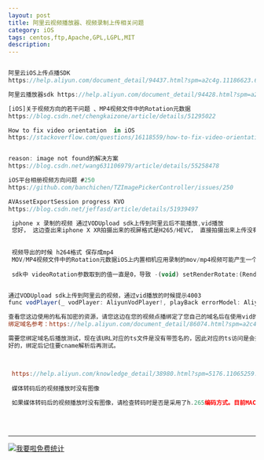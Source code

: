 ```yaml
---
layout: post
title: 阿里云视频播放器、视频录制上传相关问题
category: iOS
tags: centos,ftp,Apache,GPL,LGPL,MIT
description: 
---
```


```javascript

阿里云iOS上传点播SDK
https://help.aliyun.com/document_detail/94437.html?spm=a2c4g.11186623.6.838.584f192bISVlnp

阿里云播放器sdk https://help.aliyun.com/document_detail/94428.html?spm=a2c4g.11186623.6.1000.584f192bMYY6X4

[iOS]关于视频方向的若干问题 、MP4视频文件中的Rotation元数据
https://blog.csdn.net/chengkaizone/article/details/51295022

How to fix video orientation  in iOS
https://stackoverflow.com/questions/16118559/how-to-fix-video-orientation-issue-in-ios


reason: image not found的解决方案
https://blog.csdn.net/wang631106979/article/details/55258478

iOS平台相册视频方向问题 #250
https://github.com/banchichen/TZImagePickerController/issues/250

AVAssetExportSession progress KVO
https://blog.csdn.net/jeffasd/article/details/51939497

 iphone x 录制的视频 通过VODUpload sdk上传到阿里云后不能播放,vid播放
 您好， 这边查出来iphone X XR拍摄出来的视屏格式是H265/HEVC， 直接拍摄出来上传没有转码， 而我们的播放器目前是不支持HEVC/H.265解码的
 
 
 视频导出的时候 h264格式 保存成mp4 
 MOV/MP4视频文件中的Rotation元数据iOS上内置相机应用录制的mov/mp4视频可能产生一个Rotation元数据,表示录制视频时摄像头旋转到了多少角度。其值一般为这四个:0、90、180或270。类似于图片文件的Exif信息中的Orientation元数据。Rotation元数据用于播放器确定渲染视频的方向,但是的播放器会对其视而不见，有的人倒着拍摄视频 播放的时候 无法确定视频的方向。
 
 sdk中 videoRotation参数取到的值一直是0，导致 -(void) setRenderRotate:(RenderRotate)rotate; 这个方法失效


通过VODUpload sdk上传到阿里云的视频，通过vid播放的时候提示4003
func vodPlayer(_ vodPlayer: AliyunVodPlayer!, playBack errorModel: AliyunPlayerVideoErrorModel!) {

查看您这边使用的私有加密的资源，请您这边在您的视频点播绑定了您自己的域名后在使用vid的方式播放加密资源测试。
绑定域名参考：https://help.aliyun.com/document_detail/86074.html?spm=a2c4g.11186623.6.577.1b4f68f0Zo8yTa  

需要您绑定域名后播放测试，现在该URL对应的ts文件是没有带签名的，因此对应的ts访问是会报403的。  
好的，绑定后记住要cname解析后再测试。  



 https://help.aliyun.com/knowledge_detail/38980.html?spm=5176.11065259.1996646101.searchclickresult.4c461ec0IoFwu1
 
 媒体转码后的视频播放时没有图像
 
 如果媒体转码后的视频播放时没有图像，请检查转码时是否是采用了h.265编码方式。目前MAC、IOS、安卓等设备一般采用Html5的播放方式，这种方式不支持h.265的编码方式，如果有在上述设备上播放的需求，请改为使用h.264的编码方式进行转码。
 
 
 

```



---


<script language="javascript" type="text/javascript" src="//js.users.51.la/19176892.js"></script>
<noscript><a href="//www.51.la/?19176892" target="_blank"><img alt="&#x6211;&#x8981;&#x5566;&#x514D;&#x8D39;&#x7EDF;&#x8BA1;" src="//img.users.51.la/19176892.asp" style="border:none" /></a></noscript>

